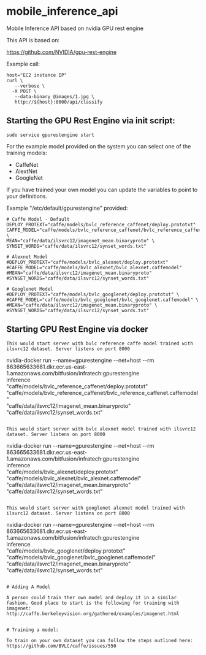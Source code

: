 # mobile_inference_api
Mobile Inference API based on nvidia GPU rest engine

This API is based on: 

https://github.com/NVIDIA/gpu-rest-engine

Example call:
```
host="EC2 instance IP"
curl \
   --verbose \
  -X POST \
   --data-binary @images/1.jpg \
   http://${host}:8000/api/classify
```
## Starting the GPU Rest Engine via init script:

```
sudo service gpurestengine start
```

For the example model provided on the system you can select one of the training models:
 * CaffeNet
 * AlextNet
 * GoogleNet
 
If you have trained your own model you can update the variables to point to your definitions.

Example "/etc/default/gpurestengine" provided:

```
# Caffe Model - Default
DEPLOY_PROTEXT="caffe/models/bvlc_reference_caffenet/deploy.prototxt"
CAFFE_MODEL="caffe/models/bvlc_reference_caffenet/bvlc_reference_caffenet.caffemodel" \
MEAN="caffe/data/ilsvrc12/imagenet_mean.binaryproto" \
SYNSET_WORDS="caffe/data/ilsvrc12/synset_words.txt"

# Alexnet Model
#DEPLOY_PROTEXT="caffe/models/bvlc_alexnet/deploy.prototxt"
#CAFFE_MODEL="caffe/models/bvlc_alexnet/bvlc_alexnet.caffemodel"
#MEAN="caffe/data/ilsvrc12/imagenet_mean.binaryproto"
#SYNSET_WORDS="caffe/data/ilsvrc12/synset_words.txt"

# Googlenet Model
#DEPLOY_PROTEXT="caffe/models/bvlc_googlenet/deploy.prototxt" \
#CAFFE_MODEL="caffe/models/bvlc_googlenet/bvlc_googlenet.caffemodel" \
#MEAN="caffe/data/ilsvrc12/imagenet_mean.binaryproto" \
#SYNSET_WORDS="caffe/data/ilsvrc12/synset_words.txt"
```

## Starting GPU Rest Engine via docker


```
This would start server with bvlc reference caffe model trained with ilsvrc12 dataset. Server listens on port 8000

```
nvidia-docker run --name=gpurestengine --net=host --rm \
  863665633681.dkr.ecr.us-east-1.amazonaws.com/bitfusion/infratech:gpurestengine \
    inference \
      "caffe/models/bvlc_reference_caffenet/deploy.prototxt" \
      "caffe/models/bvlc_reference_caffenet/bvlc_reference_caffenet.caffemodel" \
      "caffe/data/ilsvrc12/imagenet_mean.binaryproto" \
      "caffe/data/ilsvrc12/synset_words.txt"
```

This would start server with bvlc alexnet model trained with ilsvrc12 dataset. Server listens on port 8000

```
nvidia-docker run --name=gpurestengine --net=host --rm \
  863665633681.dkr.ecr.us-east-1.amazonaws.com/bitfusion/infratech:gpurestengine \
    inference \
      "caffe/models/bvlc_alexnet/deploy.prototxt" \
      "caffe/models/bvlc_alexnet/bvlc_alexnet.caffemodel" \
      "caffe/data/ilsvrc12/imagenet_mean.binaryproto" \
      "caffe/data/ilsvrc12/synset_words.txt"
```

This would start server with googlenet alexnet model trained with ilsvrc12 dataset. Server listens on port 8000
```
nvidia-docker run --name=gpurestengine --net=host --rm \
  863665633681.dkr.ecr.us-east-1.amazonaws.com/bitfusion/infratech:gpurestengine \
    inference \
      "caffe/models/bvlc_googlenet/deploy.prototxt" \
      "caffe/models/bvlc_googlenet/bvlc_googlenet.caffemodel" \
      "caffe/data/ilsvrc12/imagenet_mean.binaryproto" \
      "caffe/data/ilsvrc12/synset_words.txt"

```

# Adding A Model

A person could train ther own model and deploy it in a similar fashion. Good place to start is the following for training with imagenet: http://caffe.berkeleyvision.org/gathered/examples/imagenet.html


# Training a model:

To train on your own dataset you can follow the steps outlined here: https://github.com/BVLC/caffe/issues/550


